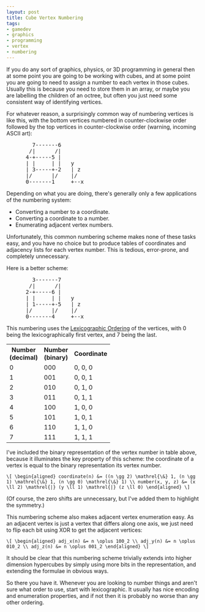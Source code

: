 ```yaml
---
layout: post
title: Cube Vertex Numbering
tags:
- gamedev
- graphics
- programming
- vertex
- numbering
---
```

If you do any sort of graphics, physics, or 3D programming in general then
at some point you are going to be working with cubes, and at some point you
are going to need to assign a number to each vertex in those cubes.
Usually this is because you need to store them in an array, or maybe you are
labelling the children of an octree, but often you just need some consistent
way of identifying vertices.

For whatever reason, a surprisingly common way of numbering vertices is
like this, with the bottom vertices numbered in counter-clockwise order
followed by the top vertices in counter-clockwise order
(warning, incoming ASCII art):

<pre>
        7-------6
       /|      /|
      4-+-----5 | 
      | |     | |   y
      | 3-----+-2   | z
      |/      |/    |/
      0-------1     +--x
</pre>

Depending on what you are doing, there's generally only a few applications of
the numbering system:

* Converting a number to a coordinate.
* Converting a coordinate to a number.
* Enumerating adjacent vertex numbers.

Unfortunately, this common numbering scheme makes none of these tasks easy, and
you have no choice but to produce tables of coordinates and adjacency lists for
each vertex number. This is tedious, error-prone, and completely unnecessary.

Here is a better scheme:

<pre>
        3-------7
       /|      /|
      2-+-----6 | 
      | |     | |   y
      | 1-----+-5   | z
      |/      |/    |/
      0-------4     +--x
</pre>

This numbering uses the [Lexicographic Ordering][lex] of the vertices, with 0
being the lexicographically first vertex, and 7 being the last.

<table>
  <tr><th>Number<br/>(decimal)</th><th>Number<br/>(binary)</th><th>Coordinate</th></tr>
  <tr><td>0</td><td>000</td><td>0, 0, 0</td></tr>
  <tr><td>1</td><td>001</td><td>0, 0, 1</td></tr>
  <tr><td>2</td><td>010</td><td>0, 1, 0</td></tr>
  <tr><td>3</td><td>011</td><td>0, 1, 1</td></tr>
  <tr><td>4</td><td>100</td><td>1, 0, 0</td></tr>
  <tr><td>5</td><td>101</td><td>1, 0, 1</td></tr>
  <tr><td>6</td><td>110</td><td>1, 1, 0</td></tr>
  <tr><td>7</td><td>111</td><td>1, 1, 1</td></tr>
</table>

I've included the binary representation of the vertex number in table above,
because it illuminates the key property of this scheme: the coordinate of a
vertex is equal to the binary representation its vertex number.

`\[
\begin{aligned}
coordinate(n) &= ((n \gg 2) \mathrel{\&} 1, (n \gg 1) \mathrel{\&} 1, (n \gg 0) \mathrel{\&} 1) \\
number(x, y, z) &= (x \ll 2) \mathrel{|} (y \ll 1) \mathrel{|} (z \ll 0) \end{aligned}
\]`

(Of course, the zero shifts are unnecessary, but I've added them to highlight
the symmetry.)

This numbering scheme also makes adjacent vertex enumeration easy.
As an adjacent vertex is just a vertex that differs along one axis, we
just need to flip each bit using XOR to get the adjacent vertices:

`\[
\begin{aligned}
adj_x(n) &= n \oplus 100_2 \\
adj_y(n) &= n \oplus 010_2 \\
adj_z(n) &= n \oplus 001_2 \end{aligned}
\]`

It should be clear that this numbering scheme trivially extends into higher
dimension hypercubes by simply using more bits in the representation, and
extending the formulae in obvious ways.

So there you have it. Whenever you are looking to number things and aren't
sure what order to use, start with lexicographic. It usually has nice
encoding and enumeration properties, and if not then it is probably no worse
than any other ordering.

[lex]: http://en.wikipedia.org/wiki/Lexicographical_order